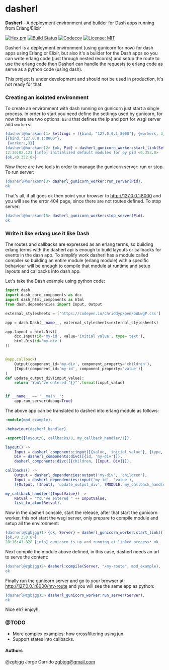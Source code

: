 # dasherl

**Dasherl** - A deployment environment and builder for Dash apps running from Erlang/Elixir

[![Hex.pm](https://img.shields.io/hexpm/v/dasherl.svg)](https://hex.pm/packages/dasherl)
[![Build Status](https://travis-ci.org/zgbjgg/dasherl.svg?branch=master)](https://travis-ci.org/zgbjgg/dasherl)
[![Codecov](https://img.shields.io/codecov/c/github/zgbjgg/dasherl.svg)](https://codecov.io/gh/zgbjgg/dasherl)
[![License: MIT](https://img.shields.io/github/license/zgbjgg/dasherl.svg)](https://raw.githubusercontent.com/zgbjgg/dasherl/master/LICENSE)

Dasherl is a deployment environment (using gunicorn for now) for dash apps using Erlang or Elixir, but also it's a builder for the Dash apps so you can write erlang code (just through nested records) and setup the route to use the erlang code then Dasherl can handle the requests to erlang code as serve as a python code (using dash).

This project is under development and should not be used in production, it's not ready for that.

### Creating an isolated environment

To create an environment with dash running on gunicorn just start a single process. In order to start you need define the settings used by gunicorn, for now there are two options: `bind` that defines the ip and port for wsgi server and `workers`:

```erlang
(dasherl@hurakann)1> Settings = [{bind, "127.0.0.1:8000"}, {workers, 3}]
[{bind,"127.0.0.1:8000"},
 {workers,3}]
(dasherl@hurakann)2> {ok, Pid} = dasherl_gunicorn_worker:start_link(Settings).
12:30:02.121 [info] initialized default modules for py pid <0.353.0>
{ok,<0.352.0>}
```

Now there are two tools in order to manage the gunicorn server: run or stop. To run server:

```erlang
(dasherl@hurakann)3> dasherl_gunicorn_worker:run_server(Pid).
ok
```

That's all, if all goes ok then point your browser to http://127.0.0.1:8000 and you will see the error 404 page, since there are not routes defined. To stop server:

```erlang
(dasherl@hurakann)5> dasherl_gunicorn_worker:stop_server(Pid).
ok
```

### Write it like erlang use it like Dash

The routes and callbacks are expressed as an erlang terms, so building erlang terms with the dasherl api is enough to build layouts or callbacks for events in the dash app. To simplify work dasherl has a module called compiler so building an entire module (erlang module) with a specific behaviour will be enough to compile that module at runtime and setup layouts and callbacks into dash app.

Let's take the Dash example using python code:

```python
import dash
import dash_core_components as dcc
import dash_html_components as html
from dash.dependencies import Input, Output

external_stylesheets = ['https://codepen.io/chriddyp/pen/bWLwgP.css']

app = dash.Dash(__name__, external_stylesheets=external_stylesheets)

app.layout = html.Div([
    dcc.Input(id='my-id', value='initial value', type='text'),
    html.Div(id='my-div')
])


@app.callback(
    Output(component_id='my-div', component_property='children'),
    [Input(component_id='my-id', component_property='value')]
)
def update_output_div(input_value):
    return 'You\'ve entered "{}"'.format(input_value)


if __name__ == '__main__':
    app.run_server(debug=True)
```

The above app can be translated to dasherl into erlang module as follows:

```erlang
-module(mod_example).

-behaviour(dasherl_handler).

-export([layout/0, callbacks/0, my_callback_handler/1]).

layout() ->
    Input = dasherl_components:input([{value, 'initial value'}, {type, 'text'}, {id, 'my-id'}]),
    Div = dasherl_components:divc([{id, 'my-div'}]),
    dasherl_components:divc([{children, [Input, Div]}]).

callbacks() ->
    Output = dasherl_dependencies:output('my-div', 'children'),
    Input = dasherl_dependencies:input('my-id', 'value'),
    [{Output, [Input], 'update_output_div', ?MODULE, my_callback_handler}].

my_callback_handler({InputValue}) ->
    Retval = "You've entered " ++ InputValue,
    list_to_atom(Retval).
```

Now in the dasherl console, start the release, after that start the gunicorn worker, this not start the wsgi server, only prepare to compile module and setup all the environment:

```erlang
(dasherl@zgbjgg)1> {ok, Server} = dasherl_gunicorn_worker:start_link([]).
{ok,<0.358.0>}
20:16:41.828 [info] gunicorn is up and running at linked process: ok
```

Next compile the module above defined, in this case, dasherl needs an url to serve the content:

```erlang
(dasherl@zgbjgg)2> dasherl:compile(Server, "/my-route", mod_example).
ok
```

Finally run the gunicorn server and go to your browser at: http://127.0.0.1:8000/my-route and you will see the same app as python:

```erlang
(dasherl@zgbjgg)3> dasherl_gunicorn_worker:run_server(Server).
ok
```

Nice eh? enjoy!!.

### @TODO

* More complex examples: how crossfiltering using jun.
* Support states into callbacks.

#### Authors

@zgbjgg Jorge Garrido <zgbjgg@gmail.com>
